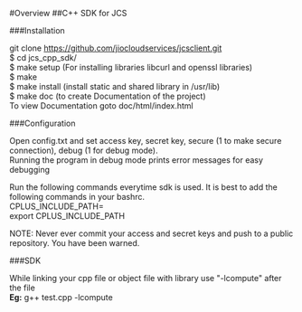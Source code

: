 #Overview
##C++ SDK for JCS

###Installation

git clone https://github.com/jiocloudservices/jcsclient.git  
$ cd jcs_cpp_sdk/  
$ make setup (For installing libraries libcurl and openssl libraries)  
$ make  
$ make install (install static and shared library in /usr/lib)  
$ make doc (to create Documentation of the project)  
To view Documentation goto doc/html/index.html  

###Configuration  
  
Open config.txt and set access key, secret key, secure (1 to make secure connection), debug (1 for debug mode).  
Running the program in debug mode prints error messages for easy debugging  
  
Run the following commands everytime sdk is used. It is best to add the following commands in your bashrc.  
CPLUS_INCLUDE_PATH=<path to directory jcs_cpp_sdk>	
export CPLUS_INCLUDE_PATH  
  
NOTE: Never ever commit your access and secret keys and push to a public repository. You have been warned.  
  
###SDK  
  
While linking your cpp file or object file with library use "-lcompute" after the file  
**Eg:** g++ test.cpp -lcompute  
